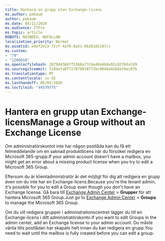 ```yaml
---
title: Hantera en grupp utan Exchange-licens
ms.author: pebaum
author: pebaum
ms.date: 04/21/2020
ms.audience: ITPro
ms.topic: article
ROBOTS: NOINDEX, NOFOLLOW
localization_priority: Normal
ms.assetid: edef2e23-72cf-4a76-8a51-0b26182187cc
ms.custom:
- "79"
- "1200018"
ms.openlocfilehash: 2079d43667f5368a77cba40a6b8a93cd2f6dafd9
ms.sourcegitcommit: f28dafa0f727870038f72bc904da926daf4ec07b
ms.translationtype: MT
ms.contentlocale: sv-SE
ms.lasthandoff: 06/05/2020
ms.locfileid: "44579775"
---
```

# <a name="manage-a-group-without-an-exchange-license"></a><span data-ttu-id="c1257-102">Hantera en grupp utan Exchange-licens</span><span class="sxs-lookup"><span data-stu-id="c1257-102">Manage a Group without an Exchange License</span></span>

<span data-ttu-id="c1257-103">Om administratörskontot inte har någon postlåda kan du få ett felmeddelande om en saknad produktlicens när du försöker redigera en Microsoft 365-grupp.</span><span class="sxs-lookup"><span data-stu-id="c1257-103">If your admin account doesn't have a mailbox, you might get an error about a missing product license when you try to edit a Microsoft 365 Group.</span></span>
  
<span data-ttu-id="c1257-104">Eftersom du är klientadministratör är det möjligt för dig att redigera en grupp även om du inte har en Exchange-licens.</span><span class="sxs-lookup"><span data-stu-id="c1257-104">Because you're the tenant admin, it's possible for you to edit a Group even though you don't have an Exchange license.</span></span> <span data-ttu-id="c1257-105">Gå bara till [Exchange Admin Center](https://outlook.office365.com/ecp.aspx) \> **Grupper** för att hantera Microsoft 365 Group.</span><span class="sxs-lookup"><span data-stu-id="c1257-105">Just go to [Exchange Admin Center](https://outlook.office365.com/ecp.aspx) \> **Groups** to manage the Microsoft 365 Group.</span></span>
  
<span data-ttu-id="c1257-106">Om du vill redigera grupper i administrationscentret lägger du till en Exchange-licens i ditt administratörskonto.</span><span class="sxs-lookup"><span data-stu-id="c1257-106">If you want to edit Groups in the admin center, add an Exchange license to your admin account.</span></span> <span data-ttu-id="c1257-107">Du måste vänta tills postlådan har skapats helt innan du kan redigera en grupp.</span><span class="sxs-lookup"><span data-stu-id="c1257-107">You need to wait until the mailbox is fully created before you can edit a group.</span></span>
  